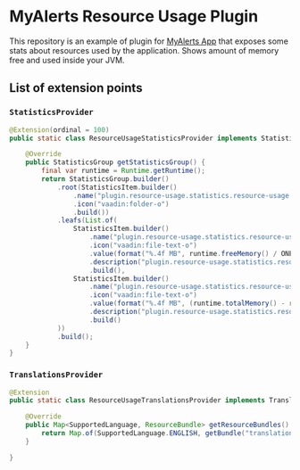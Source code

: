 # MyAlerts Resource Usage Plugin

This repository is an example of plugin for [MyAlerts App](https://github.com/msurdeanu/my-alerts-app) that exposes some stats about resources used by the application.
Shows amount of memory free and used inside your JVM.

## List of extension points

### `StatisticsProvider`

```java
@Extension(ordinal = 100)
public static class ResourceUsageStatisticsProvider implements StatisticsProvider {

    @Override
    public StatisticsGroup getStatisticsGroup() {
        final var runtime = Runtime.getRuntime();
        return StatisticsGroup.builder()
            .root(StatisticsItem.builder()
                .name("plugin.resource-usage.statistics.resource-usage.group")
                .icon("vaadin:folder-o")
                .build())
            .leafs(List.of(
                StatisticsItem.builder()
                    .name("plugin.resource-usage.statistics.resource-usage.group.free-memory.name")
                    .icon("vaadin:file-text-o")
                    .value(format("%.4f MB", runtime.freeMemory() / ONE_MB))
                    .description("plugin.resource-usage.statistics.resource-usage.group.free-memory.description")
                    .build(),
                StatisticsItem.builder()
                    .name("plugin.resource-usage.statistics.resource-usage.group.used-memory.name")
                    .icon("vaadin:file-text-o")
                    .value(format("%.4f MB", (runtime.totalMemory() - runtime.freeMemory()) / ONE_MB))
                    .description("plugin.resource-usage.statistics.resource-usage.group.used-memory.description")
                    .build()
            ))
            .build();
    }
}
```

### `TranslationsProvider`

```java
@Extension
public static class ResourceUsageTranslationsProvider implements TranslationsProvider {

    @Override
    public Map<SupportedLanguage, ResourceBundle> getResourceBundles() {
        return Map.of(SupportedLanguage.ENGLISH, getBundle("translation", ENGLISH));
    }

}
```
